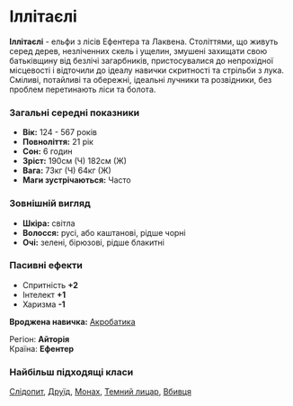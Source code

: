 # Іллітаєлі

**Іллітаєлі** - ельфи з лісів Ефентера та Лаквена. Століттями, що живуть серед дерев, незліченних скель і ущелин, змушені захищати свою батьківщину від безлічі загарбників, пристосувалися до непрохідної місцевості і відточили до ідеалу навички скритності та стрільби з лука.<br />
Сміливі, потайливі та обережні, ідеальні лучники та розвідники, без проблем перетинають ліси та болота.

### Загальні середні показники
  - **Вік:** 124 - 567 років
  - **Повноліття:** 21 рік
  - **Сон:** 6 годин
  - **Зріст:** 190см (Ч) 182см (Ж)
  - **Вага:** 73кг (Ч) 64кг (Ж)
  - **Маги зустрічаються:** Часто

### Зовнішній вигляд
  - **Шкіра:** світла
  - **Волосся:** русі, або каштанові, рідше чорні
  - **Очі:** зелені, бірюзові, рідше блакитні

### Пасивні ефекти
  - Спритність **+2**
  - Інтелект **+1**
  - Харизма **-1**

**Вроджена навичка:** [Акробатика](/docs/characters/using.md#acrobatics)

Регіон: **Айторія**<br />
Країна: **Ефентер**

### Найбільш підходящі класи

[Слідопит](/docs/classes/ranger), [Друїд](/docs/classes/druid), [Монах](/docs/classes/monk), [Темний лицар](/docs/classes/dark-knight), [Вбивця](/docs/classes/killer)